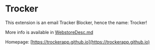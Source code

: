 # Trocker
This extension is an email Tracker Blocker, hence the name: Trocker!

More info is available in [WebstoreDesc.md](WebstoreDesc.md)

Homepage: [https://trockerapp.github.io](https://trockerapp.github.io)
